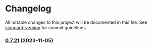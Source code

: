 # Changelog

All notable changes to this project will be documented in this file. See [standard-version](https://github.com/conventional-changelog/standard-version) for commit guidelines.

### [0.7.21](https://github.com/FlavioLionelRita/lambdaorm/compare/v0.6.5...v0.7.21) (2023-11-05)

